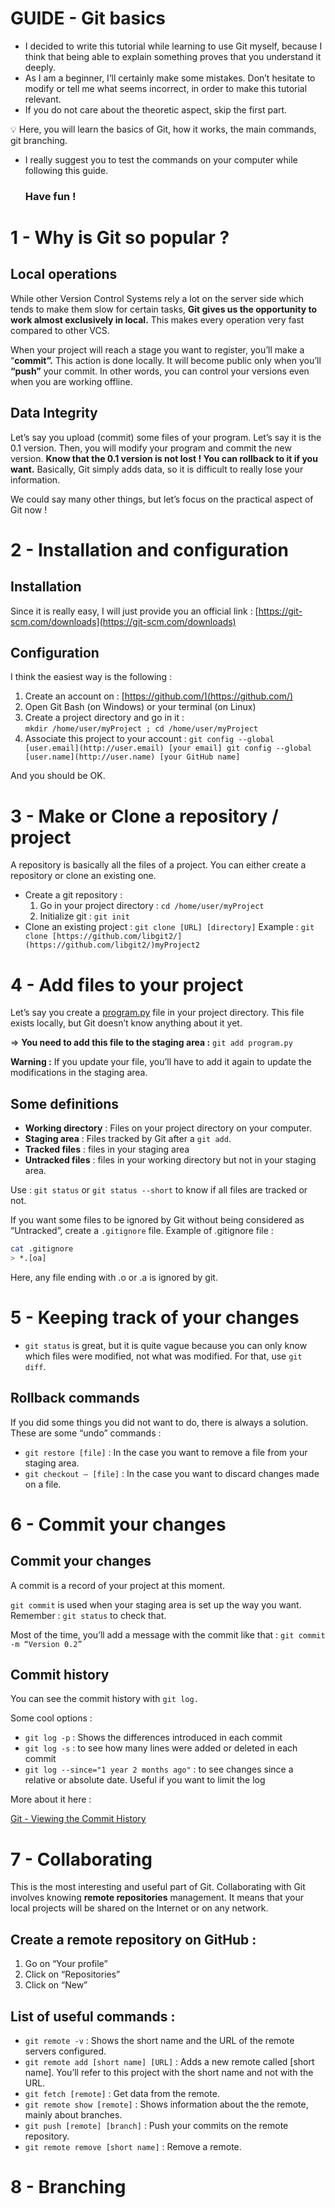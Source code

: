 # GUIDE - Git basics

- I decided to write this tutorial while learning to use Git myself, because I think that being able to explain something proves that you understand it deeply.
- As I am a beginner, I’ll certainly make some mistakes. Don’t hesitate to modify or tell me what seems incorrect, in order to make this tutorial relevant.
- If you do not care about the theoretic aspect, skip the first part.

<aside>
💡 Here, you will learn the basics of Git, how it works, the main commands, git branching.

</aside>

- I really suggest you to test the commands on your computer while following this guide.
    
    ### **Have fun !**
    

# 1 - Why is Git so popular ?

## Local operations

While other Version Control Systems rely a lot on the server side which tends to make them slow for certain tasks, **Git gives us the opportunity to work almost exclusively in local.** This makes every operation very fast compared to other VCS.

When your project will reach a stage you want to register, you’ll make a “**commit”.** This action is done locally. It will become public only when you’ll **“push”** your commit. In other words, you can control your versions even when you are working offline. 

## Data Integrity

Let’s say you upload (commit) some files of your program. Let’s say it is the 0.1 version. Then, you will modify your program and commit the new version. 
**Know that the 0.1 version is not lost ! You can rollback to it if you want.** Basically, Git simply adds data, so it is difficult to really lose your information.

We could say many other things, but let’s focus on the practical aspect of Git now !

# 2 - Installation and configuration

## Installation

Since it is really easy, I will just provide you an official link : 
[https://git-scm.com/downloads](https://git-scm.com/downloads)

## Configuration

I think the easiest way is the following :

1. Create an account on : [https://github.com/](https://github.com/)
2. Open Git Bash (on Windows) or your terminal (on Linux)
3. Create a project directory and go in it :  
`mkdir /home/user/myProject ; cd /home/user/myProject`   
4.  Associate this project to your account : 
`git config --global [user.email](http://user.email) [your email]
git config --global [user.name](http://user.name) [your GitHub name]`

And you should be OK.

# 3 - Make or Clone a repository / project

A repository is basically all the files of a project.
You can either create a repository or clone an existing one.

- Create a git repository :
    1. Go in your project directory :
    `cd /home/user/myProject`
    2. Initialize git :
    `git init`
- Clone an existing project :
`git clone [URL] [directory]`
Example : 
`git clone [https://github.com/libgit2/](https://github.com/libgit2/)myProject2`

# 4 - Add files to your project

Let’s say you create a [program.py](http://program.py) file in your project directory. This file exists locally, but Git doesn’t know anything about it yet. 

⇒ **You need to add this file to the staging area :**
`git add program.py`

**Warning :** If you update your file, you’ll have to add it again to update the modifications in the staging area. 

## Some definitions

- **Working directory** : Files on your project directory on your computer.
- **Staging area** : Files tracked by Git after a `git add`.
- **Tracked files** : files in your staging area
- **Untracked files** : files in your working directory but not in your staging area.

Use : `git status` or `git status --short` to know if all files are tracked or not.

If you want some files to be ignored by Git without being considered as “Untracked”, create a `.gitignore` file. 
Example of .gitignore file :

```bash
cat .gitignore
> *.[oa]
```

Here, any file ending with .o or .a is ignored by git. 

# 5 - Keeping track of your changes

- `git status` is great, but it is quite vague because you can only know which files were modified, not what was modified. 
For that, use `git diff`.

## Rollback commands

If you did some things you did not want to do, there is always a solution. These are some “undo” commands :

- `git restore [file]` : In the case you want to remove a file from your staging area.
- `git checkout — [file]` : In the case you want to discard changes made on a file.

# 6 - Commit your changes

## Commit your changes

A commit is a record of your project at this moment. 

`git commit` is used when your staging area is set up the way you want. 
Remember : `git status` to check that.

Most of the time, you’ll add a message with the commit like that :
`git commit -m “Version 0.2”`

## Commit history

You can see the commit history with `git log.`

Some cool options :

- `git log -p` : Shows the differences introduced in each commit
- `git log -s` : to see how many lines were added or deleted in each commit
- `git log --since="1 year 2 months ago"` : to see changes since a relative or absolute date. Useful if you want to limit the log

More about it here : 

[Git - Viewing the Commit History](https://git-scm.com/book/en/v2/Git-Basics-Viewing-the-Commit-History)

# 7 - Collaborating

This is the most interesting and useful part of Git. 
Collaborating with Git involves knowing **remote repositories** management. It means that your local projects will be shared on the Internet or on any network. 

## Create a remote repository on GitHub :

1. Go on “Your profile”
2. Click on “Repositories”
3. Click on “New”

## List of useful commands :

- `git remote -v` : Shows the short name and the URL of the remote servers configured.
- `git remote add [short name] [URL]` : Adds a new remote called [short name]. You’ll refer to this project with the short name and not with the URL.
- `git fetch [remote]` : Get data from the remote.
- `git remote show [remote]` : Shows information about the the remote, mainly about branches.
- `git push [remote] [branch]` : Push your commits on the remote repository.
- `git remote remove [short name]` : Remove a remote.

# 8 - Branching